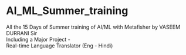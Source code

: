 # AI_ML_Summer_training
All the 15 Days of Summer training of AI/ML with Metafisher by 
VASEEM DURRANI Sir <br>
Including a Major Project  - <br> Real-time Language Translator (Eng - Hindi)
